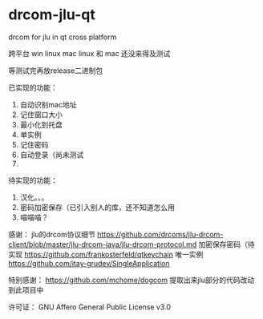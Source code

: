 # drcom-jlu-qt
drcom for jlu in qt cross platform

跨平台 win linux mac
linux 和 mac 还没来得及测试

等测试完再放release二进制包

已实现的功能：
1. 自动识别mac地址
2. 记住窗口大小
3. 最小化到托盘
4. 单实例
5. 记住密码
6. 自动登录（尚未测试
7. 

待实现的功能：
1. 汉化。。。
2. 密码加密保存（已引入别人的库，还不知道怎么用
3. 喵喵喵？

感谢：
jlu的drcom协议细节 https://github.com/drcoms/jlu-drcom-client/blob/master/jlu-drcom-java/jlu-drcom-protocol.md
加密保存密码（待实现 https://github.com/frankosterfeld/qtkeychain
唯一实例 https://github.com/itay-grudev/SingleApplication

特别感谢：
https://github.com/mchome/dogcom
提取出来jlu部分的代码改动到此项目中

许可证：
GNU Affero General Public License v3.0